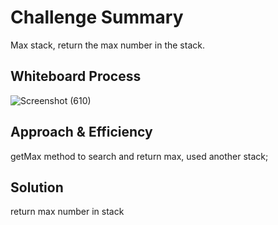 
# Challenge Summary
Max stack, return the max number in the stack.

## Whiteboard Process

![Screenshot (610)](https://user-images.githubusercontent.com/97829483/160304067-07a765fd-3f7c-4446-abbb-c92007cabb93.png)

## Approach & Efficiency
getMax method to search and return max, used another stack;
## Solution
return max number in stack
